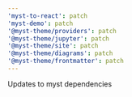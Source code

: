```yaml
---
'myst-to-react': patch
'myst-demo': patch
'@myst-theme/providers': patch
'@myst-theme/jupyter': patch
'@myst-theme/site': patch
'@myst-theme/diagrams': patch
'@myst-theme/frontmatter': patch
---
```


Updates to myst dependencies
